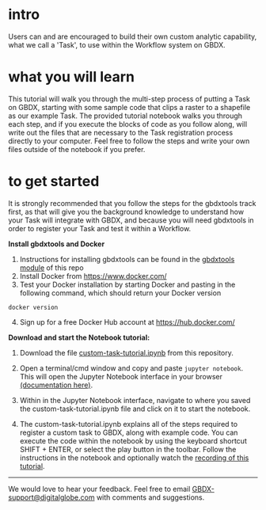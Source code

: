 # intro
Users can and are encouraged to build their own custom analytic capability, what we call a 'Task', to use within the Workflow system on GBDX.  

# what you will learn
This tutorial will walk you through the multi-step process of putting a Task on GBDX, starting with some sample code that clips a raster to a shapefile as our example Task. The provided tutorial notebook walks you through each step, and if you execute the blocks of code as you follow along, will write out the files that are necessary to the Task registration process directly to your computer. Feel free to follow the steps and write your own files outside of the notebook if you prefer.  

# to get started
It is strongly recommended that you follow the steps for the gbdxtools track first, as that will give you the background knowledge to understand how your Task will integrate with GBDX, and because you will need gbdxtools in order to register your Task and test it within a Workflow. 

__Install gbdxtools and Docker__
1. Instructions for installing gbdxtools can be found in the [gbdxtools module](../gbdxtools_module/README.md) of this repo
2. Install Docker from https://www.docker.com/
3. Test your Docker installation by starting Docker and pasting in the following command, which should return your Docker version 
```
docker version
```
4. Sign up for a free Docker Hub account at https://hub.docker.com/

__Download and start the Notebook tutorial:__
1. Download the file [custom-task-tutorial.ipynb](https://github.com/GeoBigData/gbdx-training/blob/master/custom_task_module/custom-task-tutorial.ipynb) from this repository.

2. Open a terminal/cmd window and copy and paste `jupyter notebook`. This will open the Jupyter Notebook interface in your browser [(documentation here)](https://jupyter.readthedocs.io/en/latest/running.html#running). 

3. Within in the Jupyter Notebook interface, navigate to where you saved the custom-task-tutorial.ipynb file and click on it to start the notebook.

4. The custom-task-tutorial.ipynb explains all of the steps required to register a custom task to GBDX, along with example code. You can execute the code within the notebook by using the keyboard shortcut SHIFT + ENTER, or select the play button in the toolbar. Follow the instructions in the notebook and optionally watch the [recording of this tutorial](https://digitalglobe.wistia.com/medias/8z9hj4g960). 

___
We would love to hear your feedback. Feel free to email GBDX-support@digitalglobe.com with comments and suggestions.
